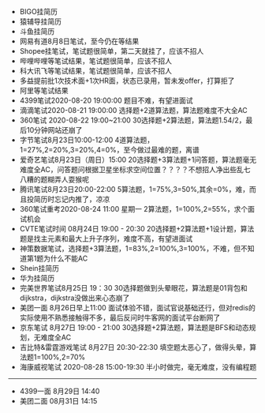 * BIGO挂简历  
* 猿辅导挂简历  
* 斗鱼挂简历  
* 网易有道8月8日笔试，至今仍在等结果  
* Shopee挂笔试，笔试题很简单，第二天就挂了，应该不招人  
* 哔哩哔哩等笔试结果，笔试题很简单，应该不招人   
* 科大讯飞等笔试结果，笔试题很简单，应该不招人   
* 多益提前批1次技术面+1次HR面，状态已录用，暂未发offer，打算拒了  
* 阿里等笔试结果  
* 4399笔试2020-08-20 19:00:00  题目不难，有望进面试  
* 滴滴笔试2020-08-21 19:00:00  选择题+2道算法题，算法题难度不大全AC  
* 360笔试 2020-08-22 19:00~21:00  30选择题+2算法题，算法题1.54/2，最后10分钟网站还崩了  
* 字节笔试8月23日10:00-12:00  4道算法题，1=27%,2=20%,3=20%,4=0%，至今做过最难的题，离谱  
* 爱奇艺笔试8月23日（周日）15:00  20选择题+3算法题+1问答题，算法题毫无难度全AC，问答题问根据卫星坐标求空间位置？？？？不想招人净出些乱七八糟的题糊弄人耍猴呢   
* 腾讯笔试8月23日20:00-22:00 5算法题，1=75%,3=50%,其余=0%，难，而且投简历时忘记内推了，凉凉  
* 360笔试重考2020-08-24 11:00 星期一  2算法题，1=100%,2=55%，求个面试机会  
* CVTE笔试时间 08月24日 19:00 - 20:30   20选择题+2算法题+1设计题，算法题是找主元素和最大上升子序列，难度不高，有望进面试  
* 神策数据笔试，选择题+3算法题，1=83%,2=100%,3=100%，不难，但不知道第1题为什么不能AC   
* Shein挂简历   
* 华为挂简历  
* 完美世界笔试8月25日 19：30  30选择题做到头晕眼花，算法题是01背包和dijkstra，dijkstra没做出来心态崩了   
* 美团一面 8月26日早上11:00  面试体验不错，面试官说基础还行，但对redis的实际使用不熟悉接触得不多，最后反问时牛客网的面试平台断网了       
* 京东笔试  8月27日 19:00 - 21:00 30选择题+2算法题，算法题是BFS和动态规划，无难度全AC   
* 吉比特&雷霆游戏笔试 8月27日  20:30-22:30   填空题太恶心了，做得头晕，算法题1=100%,2=70%     
* 海康威视笔试 2020-08-28 15:00-19:30  半小时做完，毫无难度，没有编程题    

--------------------------------------------------  

* 4399一面 8月29日 14:40   
* 美团二面 08月31日 14:15   
